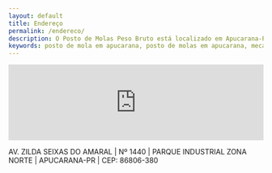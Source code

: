 ```yaml
---
layout: default
title: Endereço
permalink: /endereco/
description: O Posto de Molas Peso Bruto está localizado em Apucarana-PR, na Av. Zilda Seixas do Amaral, nº 1440, Parque Industrial Zona Norte.
keywords: posto de mola em apucarana, posto de molas em apucarana, mecanica pesada em apucarana, mecanica de caminhoes em apucarana, mecanica de caminhao em apucarana, peças para caminhao em apucarana, peças para caminhoes em apucarana, assistencia tecnica scania em apucarana, assistencia tecnica volvo em apucarana, assistencia tecnica mercedes em apucarana, assistencia tecnica randon em apucarana, assistencia tecnica guerra em apucarana, reforma de caminhao em apucarana, reforma de caminhoes em apucarana, eixo de caminhao em apucarana,  tampa de caminhao em apucarana, caminhao em apucarana, caminhoes em apucarana,
---
```

<iframe src="https://www.google.com/maps/embed?pb=!1m18!1m12!1m3!1d3658.360282375541!2d-51.431918149836726!3d-23.51954078462859!2m3!1f0!2f0!3f0!3m2!1i1024!2i768!4f13.1!3m3!1m2!1s0x94ec9ed2954e550d%3A0xe5b158aa9b6cb802!2sAc.+Zilda+Seixas+do+Amaral%2C+1440+-+Nucleo+Hab.+das+Industrias%2C+Apucarana+-+PR%2C+86806-380!5e0!3m2!1spt-BR!2sbr!4v1536882679468" width="100%" frameborder="0" style="border:0" allowfullscreen></iframe>
<p>AV. ZILDA SEIXAS DO AMARAL | Nº 1440 | PARQUE INDUSTRIAL ZONA NORTE | APUCARANA-PR | CEP: 86806-380</p>